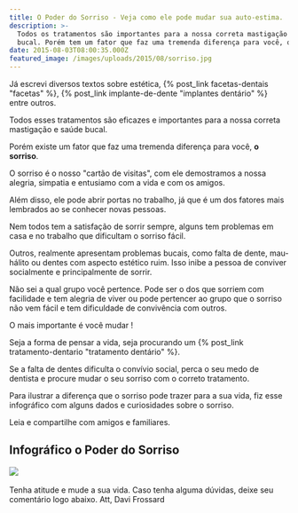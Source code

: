 ```yaml
---
title: O Poder do Sorriso - Veja como ele pode mudar sua auto-estima.
description: >-
  Todos os tratamentos são importantes para a nossa correta mastigação e saúde
  bucal. Porém tem um fator que faz uma tremenda diferença para você, o sorriso.
date: 2015-08-03T08:00:35.000Z
featured_image: /images/uploads/2015/08/sorriso.jpg
---
```


Já escrevi diversos textos sobre estética, {% post_link facetas-dentais "facetas" %}, {% post_link implante-de-dente "implantes dentário" %} entre outros. 

Todos esses tratamentos são eficazes e importantes para a nossa correta mastigação e saúde bucal. 

Porém existe um fator que faz uma tremenda diferença para você, **o sorriso**. 

O sorriso é o nosso "cartão de visitas", com ele demostramos a nossa alegria, simpatia e entusiamo com a vida e com os amigos. 

Além disso, ele pode abrir portas no trabalho, já que é um dos fatores mais lembrados ao se conhecer novas pessoas. 

Nem todos tem a satisfação de sorrir sempre, alguns tem problemas em casa e no trabalho que dificultam o sorriso fácil. 

Outros, realmente apresentam problemas bucais, como falta de dente, mau-hálito ou dentes com aspecto estético ruim. Isso inibe a pessoa de conviver socialmente e principalmente de sorrir. 

Não sei a qual grupo você pertence. Pode ser o dos que sorriem com facilidade e tem alegria de viver ou pode pertencer ao grupo que o sorriso não vem fácil e tem dificuldade de convivência com outros.

O mais importante é você mudar ! 

Seja a forma de pensar a vida, seja procurando um {% post_link tratamento-dentario "tratamento dentário" %}. 

Se a falta de dentes dificulta o convívio social, perca o seu medo de dentista e procure mudar o seu sorriso com o correto tratamento. 

Para ilustrar a diferença que o sorriso pode trazer para a sua vida, fiz esse infográfico com alguns dados e curiosidades sobre o sorriso. 

Leia e compartilhe com amigos e familiares.

Infográfico o Poder do Sorriso
------------------------------

![](/images/uploads/2015/08/O-poder-do-sorriso.-1.jpeg)   

Tenha atitude e mude a sua vida. Caso tenha alguma dúvidas, deixe seu comentário logo abaixo. Att, Davi Frossard
